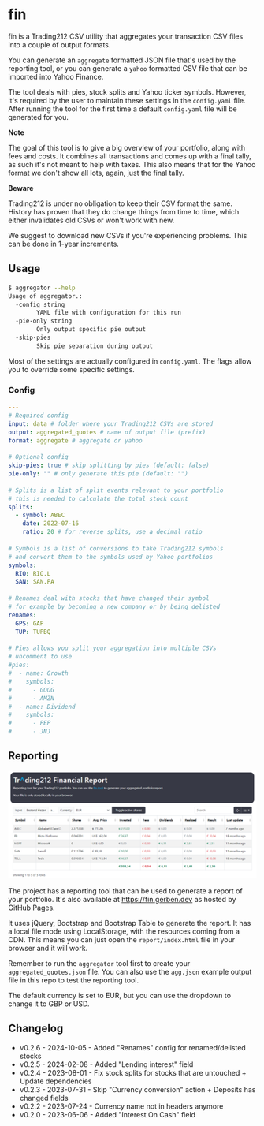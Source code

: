 # fin

fin is a Trading212 CSV utility that aggregates your transaction CSV files into a couple of output formats.

You can generate an `aggregate` formatted JSON file that's used by the reporting tool,
or you can generate a `yahoo` formatted CSV file that can be imported into Yahoo Finance.

The tool deals with pies, stock splits and Yahoo ticker symbols. However, it's required by the user
to maintain these settings in the `config.yaml` file. After running the tool for the first time
a default `config.yaml` file will be generated for you.

**Note**

The goal of this tool is to give a big overview of your portfolio, along with fees and costs.
It combines all transactions and comes up with a final tally, as such it's not meant to help with taxes.
This also means that for the Yahoo format we don't show all lots, again, just the final tally.

**Beware**

Trading212 is under no obligation to keep their CSV format the same. History has proven that they
do change things from time to time, which either invalidates old CSVs or won't work with new.

We suggest to download new CSVs if you're experiencing problems. This can be done in 1-year increments.

## Usage

```bash
$ aggregator --help
Usage of aggregator.:
  -config string
        YAML file with configuration for this run
  -pie-only string
        Only output specific pie output
  -skip-pies
        Skip pie separation during output
```

Most of the settings are actually configured in `config.yaml`. The flags allow you to override some specific settings.

### Config

```yaml
---
# Required config
input: data # folder where your Trading212 CSVs are stored
output: aggregated_quotes # name of output file (prefix)
format: aggregate # aggregate or yahoo

# Optional config
skip-pies: true # skip splitting by pies (default: false)
pie-only: "" # only generate this pie (default: "")

# Splits is a list of split events relevant to your portfolio
# this is needed to calculate the total stock count
splits:
  - symbol: ABEC
    date: 2022-07-16
    ratio: 20 # for reverse splits, use a decimal ratio

# Symbols is a list of conversions to take Trading212 symbols
# and convert them to the symbols used by Yahoo portfolios
symbols:
  RIO: RIO.L
  SAN: SAN.PA

# Renames deal with stocks that have changed their symbol
# for example by becoming a new company or by being delisted
renames:
  GPS: GAP
  TUP: TUPBQ
 
# Pies allows you split your aggregation into multiple CSVs
# uncomment to use
#pies:
#  - name: Growth
#    symbols:
#      - GOOG
#      - AMZN
#  - name: Dividend
#    symbols:
#      - PEP
#      - JNJ
```

## Reporting

![Screenshot of the reporting UI](report/reporting.png)

The project has a reporting tool that can be used to generate a report of your portfolio.
It's also available at https://fin.gerben.dev as hosted by GitHub Pages.

It uses jQuery, Bootstrap and Bootstrap Table to generate the report. It has a local file mode using LocalStorage,
with the resources coming from a CDN. This means you can just open the `report/index.html` file in your browser
and it will work.

Remember to run the `aggregator` tool first to create your `aggregated_quotes.json` file. You can also
use the `agg.json` example output file in this repo to test the reporting tool.

The default currency is set to EUR, but you can use the dropdown to change it to GBP or USD.


## Changelog

- v0.2.6 - 2024-10-05 - Added "Renames" config for renamed/delisted stocks
- v0.2.5 - 2024-02-08 - Added "Lending interest" field
- v0.2.4 - 2023-08-01 - Fix stock splits for stocks that are untouched + Update dependencies
- v0.2.3 - 2023-07-31 - Skip "Currency conversion" action + Deposits has changed fields
- v0.2.2 - 2023-07-24 - Currency name not in headers anymore
- v0.2.0 - 2023-06-06 - Added "Interest On Cash" field